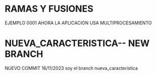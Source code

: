 # RAMAS Y FUSIONES
EJEMPLO 0001
AHORA LA APLICACION USA MULTIPROCESAMIENTO
# NUEVA_CARACTERISTICA-- NEW BRANCH
NUEVO COMMIT 16/11/2023
soy el branch nueva_caracteristica


